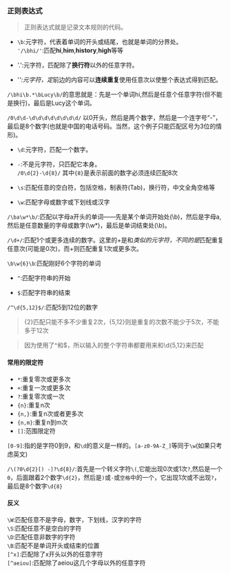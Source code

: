 ### 正则表达式   

> 正则表达式就是记录文本规则的代码。   

+ `\b`:元字符，代表着单词的开头或结尾，也就是单词的分界处。   
`'/\bhi/'`:匹配**hi**,**him**,**history**,**high**等等   

+ '.':元字符，匹配除了**换行符**以外的任意字符。   

+ '*':元字符，定*前边的内容可以**连续重复**使用任意次以使整个表达式得到匹配。   

`/\bhi\b.*\bLucy\b/`的意思就是：先是一个单词hi,然后是任意个任意字符(但不能是换行)，最后是Lucy这个单词。   

`/0\d\d-\d\d\d\d\d\d\d\d/` 以0开头，然后是两个数字，然后是一个连字号“-”，最后是8个数字(也就是中国的电话号码。当然，这个例子只能匹配区号为3位的情形)。   

+ `\d`:元字符，匹配一个数字。   

+ `-`:不是元字符，只匹配它本身。   
`/0\d{2}-\d{8}/`  其中`{8}`是表示前面的数字必须连续匹配8次   

+ `\s`:匹配任意的空白符，包括空格，制表符(Tab)，换行符，中文全角空格等   

+ `\w`:匹配字母或数字或下划线或汉字   

`/\ba\w*\b/`:匹配以字母a开头的单词——先是某个单词开始处(\b)，然后是字母a,然后是任意数量的字母或数字(\w*)，最后是单词结束处(\b)。   

`/\d+/`:匹配1个或更多连续的数字。这里的+是和*类似的元字符，不同的是*匹配重复任意次(可能是0次)，而+则匹配重复1次或更多次。   

`\b\w{6}\b`:匹配刚好6个字符的单词   

+ `^`:匹配字符串的开始   

+ `$`:匹配字符串的结束   

`/^\d{5,12}$/`:匹配5到12位的数字   

> {2}匹配只能不多不少重复2次，{5,12}则是重复的次数不能少于5次，不能多于12次   

> 因为使用了^和$，所以输入的整个字符串都要用来和\d{5,12}来匹配   

#### 常用的限定符   

+ `*`:重复零次或更多次   
+ `+`:重复一次或更多次   
+ `?`:重复零次或一次
+ `{n}`:重复n次   
+ `{n,}`:重复n次或者更多次   
+ `{n,m}`:重复n到m次   
+ `[]`:范围限定符   

`[0-9]`:指的是字符0到9，和`\d`的意义是一样的。`[a-z0-9A-Z_]`等同于`\w`(如果只考虑英文)   

`/\(?0\d{2}[) -]?\d{8}/`:首先是一个转义字符`\(`,它能出现0次或1次`?`,然后是一个`0`，后面跟着2个数字`\d{2}`，然后是`)`或`-`或`空格`中的一个，它出现1次或不出现`?`，最后是8个数字`\d{8}`   


#### 反义   

`\W`:匹配任意不是字母，数字，下划线，汉字的字符   
`\S`:匹配任意不是空白的字符   
`\D`:匹配任意非数字的字符   
`\B`:匹配不是单词开头或结束的位置   
`[^x]`:匹配除了x开头以外的任意字符   
`[^aeiou]`:匹配除了aeiou这几个字母以外的任意字符   

